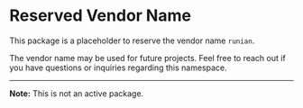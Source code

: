# Reserved Vendor Name

This package is a placeholder to reserve the vendor name `runian`.

The vendor name may be used for future projects. Feel free to reach out if you have questions or inquiries regarding this namespace.

---
**Note:** This is not an active package.
